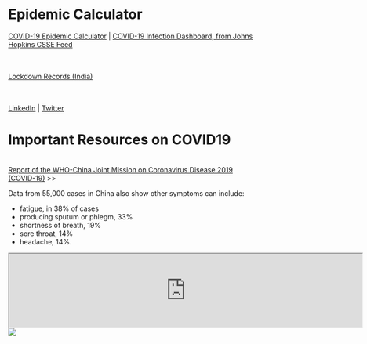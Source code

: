 # Epidemic Calculator
<a href="https://krishnatre-siddhartha.github.io/COVID/index.html">COVID-19 Epidemic Calculator</a> | <a href="https://krishnatre-siddhartha.github.io/COVID/dbcovid.html">COVID-19 Infection Dashboard, from Johns Hopkins CSSE Feed</a>

<br><br>
<a href="https://krishnatre-siddhartha.github.io/lockdown/">Lockdown Records (India)</a>


<br> <br>
<a href="https://www.linkedin.com/in/krishnatre-siddhartha/">LinkedIn</a> | <a href="https://twitter.com/krishnatre_sid">Twitter</a>

# Important Resources on COVID19

<a href="https://www.who.int/docs/default-source/coronaviruse/who-china-joint-mission-on-covid-19-final-report.pdf">
<br>
Report of the WHO-China Joint Mission on Coronavirus Disease 2019 (COVID-19)</a> >>

Data from 55,000 cases in China also show other symptoms can include:
 - fatigue, in 38% of cases
 - producing sputum or phlegm, 33%
 - shortness of breath, 19%
 - sore throat, 14%
 - headache, 14%.

<iframe src="https://www.thequint.com/quintlab/novel-coronavirus-covid-19-outbreak-live-tracker/widget.html" width="720"></iframe>

<img src="https://camo.githubusercontent.com/229c37a5db866ebe12df76d97860f057a85f8a52/68747470733a2f2f7062732e7477696d672e636f6d2f6d656469612f45535f7633734d5545414134754b6b3f666f726d61743d6a7067266e616d653d343039367834303936">
